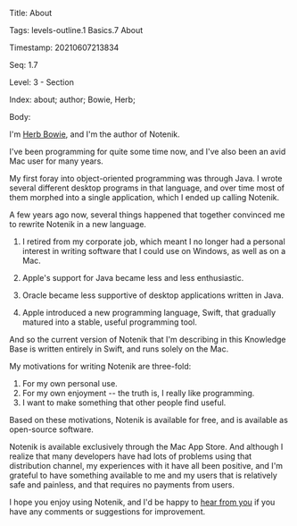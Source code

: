 Title:  About

Tags:   levels-outline.1 Basics.7 About

Timestamp: 20210607213834

Seq:    1.7

Level:  3 - Section

Index:  about; author; Bowie, Herb; 

Body: 

I'm [Herb Bowie](https://hbowie.net/about.html), and I'm the author of Notenik. 

I've been programming for quite some time now, and I've also been an avid Mac user for many years. 

My first foray into object-oriented programming was through Java. I wrote several different desktop programs in that language, and over time most of them morphed into a single application, which I ended up calling Notenik. 

A few years ago now, several things happened that together convinced me to rewrite Notenik in a new language. 

1. I retired from my corporate job, which meant I no longer had a personal interest in writing software that I could use on Windows, as well as on a Mac. 

2. Apple's support for Java became less and less enthusiastic. 

3. Oracle became less supportive of desktop applications written in Java.

4. Apple introduced a new programming language, Swift, that gradually matured into a stable, useful programming tool. 

And so the current version of Notenik that I'm describing in this Knowledge Base is written entirely in Swift, and runs solely on the Mac. 

My motivations for writing Notenik are three-fold:

1. For my own personal use.  
2. For my own enjoyment -- the truth is, I really like programming. 
3. I want to make something that other people find useful. 

Based on these motivations, Notenik is available for free, and is available as open-source software. 

Notenik is available exclusively through the Mac App Store. And although I realize that many developers have had lots of problems using that distribution channel, my experiences with it have all been positive, and I'm grateful to have something available to me and my users that is relatively safe and painless, and that requires no payments from users. 

I hope you enjoy using Notenik, and I'd be happy to [hear from you](mailto:support@notenik.net) if you have any comments or suggestions for improvement. 



